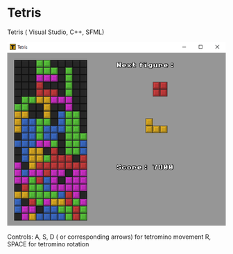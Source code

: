 # Tetris
Tetris ( Visual Studio, C++, SFML)

 ![Screenshot1](/img/Tetris.PNG)

Controls:
A, S, D ( or corresponding arrows) for tetromino movement
R, SPACE for tetromino rotation
